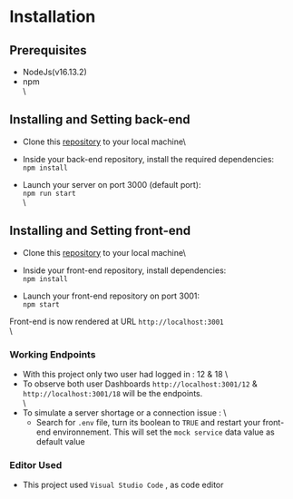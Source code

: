 # Installation

## Prerequisites

- NodeJs(v16.13.2)
- npm
  \
  \

## Installing and Setting back-end

- Clone this [repository](https://github.com/OpenClassrooms-Student-Center/P9-front-end-dashboard) to your local machine\

- Inside your back-end repository, install the required dependencies:\
  `npm install`

- Launch your server on port 3000 (default port):\
   `npm run start`
  \
  \

## Installing and Setting front-end

- Clone this [repository](https://github.com/MaximilienProville75/Proville_P12_22012022/tree/main/sportsee) to your local machine\

- Inside your front-end repository, install dependencies:\
  `npm install`

- Launch your front-end repository on port 3001:\
  `npm start`

Front-end is now rendered at URL `http://localhost:3001`
\
\

### Working Endpoints

- With this project only two user had logged in : 12 & 18 \
- To observe both user Dashboards `http://localhost:3001/12` & `http://localhost:3001/18` will be the endpoints.\
  \
- To simulate a server shortage or a connection issue : \
  - Search for `.env` file, turn its boolean to `TRUE` and restart your front-end environnement. This will set the `mock service` data value as default value

### Editor Used

- This project used `Visual Studio Code` , as code editor
